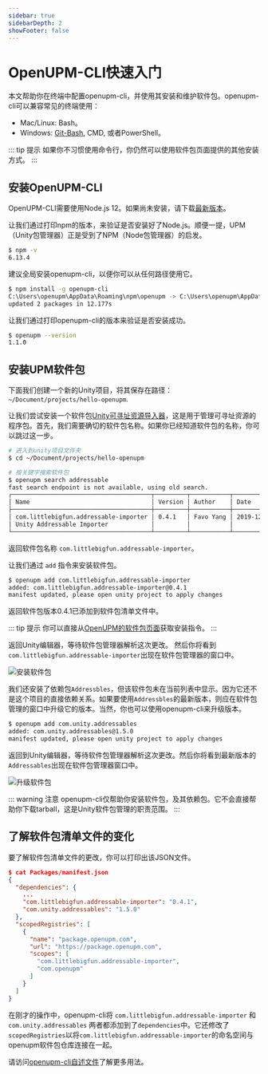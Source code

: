 ```yaml
---
sidebar: true
sidebarDepth: 2
showFooter: false
---
```

# OpenUPM-CLI快速入门

本文帮助你在终端中配置openupm-cli，并使用其安装和维护软件包。openupm-cli可以兼容常见的终端使用：
- Mac/Linux: Bash。
- Windows: [Git-Bash](https://gitforwindows.org/), CMD, 或者PowerShell。

::: tip 提示
如果你不习惯使用命令行，你仍然可以使用软件包页面提供的其他安装方式。
:::

## 安装OpenUPM-CLI

OpenUPM-CLI需要使用Node.js 12。如果尚未安装，请下载[最新版本](https://nodejs.org/en/)。

让我们通过打印npm的版本，来验证是否安装好了Node.js。顺便一提，UPM（Unity包管理器）正是受到了NPM（Node包管理器）的启发。

```sh
$ npm -v
6.13.4
```

建议全局安装openupm-cli，以便你可以从任何路径使用它。

```sh
$ npm install -g openupm-cli
C:\Users\openupm\AppData\Roaming\npm\openupm -> C:\Users\openupm\AppData\Roaming\npm\node_modules\openupm-cli\bin\openupm + openupm-cli@1.1.0
updated 2 packages in 12.177s
```

让我们通过打印openupm-cli的版本来验证是否安装成功。

```sh
$ openupm --version
1.1.0
```

## 安装UPM软件包

下面我们创建一个新的Unity项目，将其保存在路径：`~/Document/projects/hello-openupm`.

让我们尝试安装一个软件包[Unity可寻址资源导入器](https://github.com/favoyang/unity-addressable-importer)，这是用于管理可寻址资源的程序包。首先，我们需要确切的软件包名称。如果你已经知道软件包的名称，你可以跳过这一步。

```sh
# 进入到unity项目文件夹
$ cd ~/Document/projects/hello-openupm

# 按关键字搜索软件包
$ openupm search addressable
fast search endpoint is not available, using old search.
┌───────────────────────────────────────┬─────────┬───────────┬────────────┐
│ Name                                  │ Version │ Author    │ Date       │
├───────────────────────────────────────┼─────────┼───────────┼────────────┤
│ com.littlebigfun.addressable-importer │ 0.4.1   │ Favo Yang │ 2019-12-10 │
│ Unity Addressable Importer            │         │           │            │
└───────────────────────────────────────┴─────────┴───────────┴────────────┘
```

返回软件包名称 `com.littlebigfun.addressable-importer`。

让我们通过 `add` 指令来安装软件包。

```sh
$ openupm add com.littlebigfun.addressable-importer
added: com.littlebigfun.addressable-importer@0.4.1
manifest updated, please open unity project to apply changes
```

返回软件包版本0.4.1已添加到软件包清单文件中。

::: tip 提示
你可以直接从[OpenUPM的软件包页面](/packages/com.littlebigfun.addressable-importer)获取安装指令。
:::

返回Unity编辑器，等待软件包管理器解析这次更改。 然后你将看到`com.littlebigfun.addressable-importer`出现在软件包管理器的窗口中。

![安装软件包](../../docs/images/getting-started-install-package.png)

我们还安装了依赖包`Addressbles`，但该软件包未在当前列表中显示。因为它还不是这个项目的直接依赖关系。如果要使用`Addressbles`的最新版本，则应在软件包管理的窗口中升级它的版本。当然，你也可以使用openupm-cli来升级版本。

```sh
$ openupm add com.unity.addressables
added: com.unity.addressables@1.5.0
manifest updated, please open unity project to apply changes
```
返回到Unity编辑器，等待软件包管理器解析这次更改。然后你将看到最新版本的`Addressables`出现在软件包管理器窗口中。

![升级软件包](../../docs/images/getting-started-upgrade-package.png)

::: warning 注意
openupm-cli仅帮助你安装软件包，及其依赖包。它不会直接帮助你下载tarball，这是Unity软件包管理的职责范围。
:::

## 了解软件包清单文件的变化

要了解软件包清单文件的更改，你可以打印出该JSON文件。

```json
$ cat Packages/manifest.json
{
  "dependencies": {
    ...
    "com.littlebigfun.addressable-importer": "0.4.1",
    "com.unity.addressables": "1.5.0"
  },
  "scopedRegistries": [
    {
      "name": "package.openupm.com",
      "url": "https://package.openupm.com",
      "scopes": [
        "com.littlebigfun.addressable-importer",
        "com.openupm"
      ]
    }
  ]
}
```

在刚才的操作中，openupm-cli将 `com.littlebigfun.addressable-importer` 和 `com.unity.addressables` 两者都添加到了`dependencies`中。它还修改了`scopedRegistries`以将`com.littlebigfun.addressable-importer`的命名空间与openupm软件包仓库连接在一起。

请访问[openupm-cli自述文件](https://github.com/openupm/openupm-cli#openupm-cli)了解更多用法。
